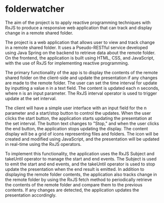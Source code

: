 # folderwatcher
The aim of the project is to apply reactive programming techniques with RxJS to produce a responsive web application that can track and display change in a remote shared folder.

The project is a web application that allows user to view and track change in a remote shared folder. It uses a Pseudo-RESTful service developed using Java Spring on the backend to retrieve data about the remote folder. On the frontend, the application is built using HTML, CSS, and JavaScript, with the use of RxJS for implementing reactive programming.

The primary functionality of the app is to display the contents of the remote shared folder on the client-side and update the presentation if any changes are made to the remote folder. The user can set the time interval for update by inputting a value n in a text field. The content is updated each n seconds, where n is an input parameter. The RxJS interval operator is used to trigger update at the set interval.

The client will have a simple user interface with an input field for the n parameter and a start/stop button to control the updates. When the user clicks the start button, the application starts updating the presentation at the set interval. The button text changes to "Stop," and when the user clicks the end button, the application stops updating the display. The content display will be a grid of icons representing files and folders. The icon will be created and modified using JavaScript, and the presentation will be updated in real-time using the RxJS operators. 

To implement this functionality, the application uses the RxJS Subject and takeUntil operator to manage the start and end events. The Subject is used to emit the start and end events, and the takeUntil operator is used to stop update the presentation when the end result is emitted. In addition to displaying the remote folder contents, the application also tracks change in the remote folder by using the RxJS fetch method to periodically retrieve the contents of the remote folder and compare them to the previous contents. If any changes are detected, the application updates the presentation accordingly.
